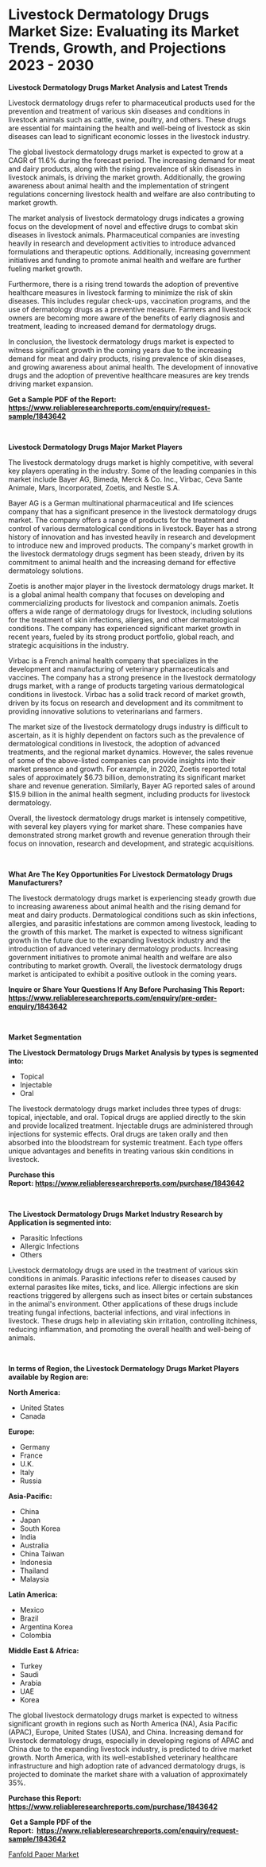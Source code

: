 <p><h1>Livestock Dermatology Drugs Market Size: Evaluating its Market Trends, Growth, and Projections 2023 - 2030</h1></p><p><strong>Livestock Dermatology Drugs Market Analysis and Latest Trends</strong></p>
<p><p>Livestock dermatology drugs refer to pharmaceutical products used for the prevention and treatment of various skin diseases and conditions in livestock animals such as cattle, swine, poultry, and others. These drugs are essential for maintaining the health and well-being of livestock as skin diseases can lead to significant economic losses in the livestock industry.</p><p>The global livestock dermatology drugs market is expected to grow at a CAGR of 11.6% during the forecast period. The increasing demand for meat and dairy products, along with the rising prevalence of skin diseases in livestock animals, is driving the market growth. Additionally, the growing awareness about animal health and the implementation of stringent regulations concerning livestock health and welfare are also contributing to market growth.</p><p>The market analysis of livestock dermatology drugs indicates a growing focus on the development of novel and effective drugs to combat skin diseases in livestock animals. Pharmaceutical companies are investing heavily in research and development activities to introduce advanced formulations and therapeutic options. Additionally, increasing government initiatives and funding to promote animal health and welfare are further fueling market growth.</p><p>Furthermore, there is a rising trend towards the adoption of preventive healthcare measures in livestock farming to minimize the risk of skin diseases. This includes regular check-ups, vaccination programs, and the use of dermatology drugs as a preventive measure. Farmers and livestock owners are becoming more aware of the benefits of early diagnosis and treatment, leading to increased demand for dermatology drugs.</p><p>In conclusion, the livestock dermatology drugs market is expected to witness significant growth in the coming years due to the increasing demand for meat and dairy products, rising prevalence of skin diseases, and growing awareness about animal health. The development of innovative drugs and the adoption of preventive healthcare measures are key trends driving market expansion.</p></p>
<p><strong>Get a Sample PDF of the Report:&nbsp; <a href="https://www.reliableresearchreports.com/enquiry/request-sample/1843642">https://www.reliableresearchreports.com/enquiry/request-sample/1843642</a></strong></p>
<p>&nbsp;</p>
<p><strong>Livestock Dermatology Drugs Major Market Players</strong></p>
<p><p>The livestock dermatology drugs market is highly competitive, with several key players operating in the industry. Some of the leading companies in this market include Bayer AG, Bimeda, Merck & Co. Inc., Virbac, Ceva Sante Animale, Mars, Incorporated, Zoetis, and Nestle S.A.</p><p>Bayer AG is a German multinational pharmaceutical and life sciences company that has a significant presence in the livestock dermatology drugs market. The company offers a range of products for the treatment and control of various dermatological conditions in livestock. Bayer has a strong history of innovation and has invested heavily in research and development to introduce new and improved products. The company's market growth in the livestock dermatology drugs segment has been steady, driven by its commitment to animal health and the increasing demand for effective dermatology solutions.</p><p>Zoetis is another major player in the livestock dermatology drugs market. It is a global animal health company that focuses on developing and commercializing products for livestock and companion animals. Zoetis offers a wide range of dermatology drugs for livestock, including solutions for the treatment of skin infections, allergies, and other dermatological conditions. The company has experienced significant market growth in recent years, fueled by its strong product portfolio, global reach, and strategic acquisitions in the industry.</p><p>Virbac is a French animal health company that specializes in the development and manufacturing of veterinary pharmaceuticals and vaccines. The company has a strong presence in the livestock dermatology drugs market, with a range of products targeting various dermatological conditions in livestock. Virbac has a solid track record of market growth, driven by its focus on research and development and its commitment to providing innovative solutions to veterinarians and farmers.</p><p>The market size of the livestock dermatology drugs industry is difficult to ascertain, as it is highly dependent on factors such as the prevalence of dermatological conditions in livestock, the adoption of advanced treatments, and the regional market dynamics. However, the sales revenue of some of the above-listed companies can provide insights into their market presence and growth. For example, in 2020, Zoetis reported total sales of approximately $6.73 billion, demonstrating its significant market share and revenue generation. Similarly, Bayer AG reported sales of around $15.9 billion in the animal health segment, including products for livestock dermatology.</p><p>Overall, the livestock dermatology drugs market is intensely competitive, with several key players vying for market share. These companies have demonstrated strong market growth and revenue generation through their focus on innovation, research and development, and strategic acquisitions.</p></p>
<p>&nbsp;</p>
<p><strong>What Are The Key Opportunities For Livestock Dermatology Drugs Manufacturers?</strong></p>
<p><p>The livestock dermatology drugs market is experiencing steady growth due to increasing awareness about animal health and the rising demand for meat and dairy products. Dermatological conditions such as skin infections, allergies, and parasitic infestations are common among livestock, leading to the growth of this market. The market is expected to witness significant growth in the future due to the expanding livestock industry and the introduction of advanced veterinary dermatology products. Increasing government initiatives to promote animal health and welfare are also contributing to market growth. Overall, the livestock dermatology drugs market is anticipated to exhibit a positive outlook in the coming years.</p></p>
<p><strong>Inquire or Share Your Questions If Any Before Purchasing This Report: <a href="https://www.reliableresearchreports.com/enquiry/pre-order-enquiry/1843642">https://www.reliableresearchreports.com/enquiry/pre-order-enquiry/1843642</a></strong></p>
<p>&nbsp;</p>
<p><strong>Market Segmentation</strong></p>
<p><strong>The Livestock Dermatology Drugs Market Analysis by types is segmented into:</strong></p>
<p><ul><li>Topical</li><li>Injectable</li><li>Oral</li></ul></p>
<p><p>The livestock dermatology drugs market includes three types of drugs: topical, injectable, and oral. Topical drugs are applied directly to the skin and provide localized treatment. Injectable drugs are administered through injections for systemic effects. Oral drugs are taken orally and then absorbed into the bloodstream for systemic treatment. Each type offers unique advantages and benefits in treating various skin conditions in livestock.</p></p>
<p><strong>Purchase this Report:&nbsp;<a href="https://www.reliableresearchreports.com/purchase/1843642">https://www.reliableresearchreports.com/purchase/1843642</a></strong></p>
<p>&nbsp;</p>
<p><strong>The Livestock Dermatology Drugs Market Industry Research by Application is segmented into:</strong></p>
<p><ul><li>Parasitic Infections</li><li>Allergic Infections</li><li>Others</li></ul></p>
<p><p>Livestock dermatology drugs are used in the treatment of various skin conditions in animals. Parasitic infections refer to diseases caused by external parasites like mites, ticks, and lice. Allergic infections are skin reactions triggered by allergens such as insect bites or certain substances in the animal's environment. Other applications of these drugs include treating fungal infections, bacterial infections, and viral infections in livestock. These drugs help in alleviating skin irritation, controlling itchiness, reducing inflammation, and promoting the overall health and well-being of animals.</p></p>
<p>&nbsp;</p>
<p><strong>In terms of Region, the Livestock Dermatology Drugs Market Players available by Region are:</strong></p>
<p>
    <p> <strong> North America: </strong>
        <ul>
            <li>United States</li>
            <li>Canada</li>
        </ul>
        </p> 
    <p> <strong> Europe: </strong>
        <ul>
            <li>Germany</li>
            <li>France</li>
            <li>U.K.</li>
            <li>Italy</li>
            <li>Russia</li>
        </ul>
        </p> 
    <p> <strong> Asia-Pacific: </strong>
        <ul>
            <li>China</li>
            <li>Japan</li>
            <li>South Korea</li>
            <li>India</li>
            <li>Australia</li>
            <li>China Taiwan</li>
            <li>Indonesia</li>
            <li>Thailand</li>
            <li>Malaysia</li>
        </ul>
        </p> 
    <p> <strong> Latin America: </strong>
        <ul>
            <li>Mexico</li>
            <li>Brazil</li>
            <li>Argentina Korea</li>
            <li>Colombia</li>
        </ul>
        </p> 
    <p> <strong> Middle East & Africa: </strong>
        <ul>
            <li>Turkey</li>
            <li>Saudi</li>
            <li>Arabia</li>
            <li>UAE</li>
            <li>Korea</li>
        </ul>
    </p>
    </p>
<p><p>The global livestock dermatology drugs market is expected to witness significant growth in regions such as North America (NA), Asia Pacific (APAC), Europe, United States (USA), and China. Increasing demand for livestock dermatology drugs, especially in developing regions of APAC and China due to the expanding livestock industry, is predicted to drive market growth. North America, with its well-established veterinary healthcare infrastructure and high adoption rate of advanced dermatology drugs, is projected to dominate the market share with a valuation of approximately 35%.</p></p>
<p><strong>Purchase this Report: <a href="https://www.reliableresearchreports.com/purchase/1843642">https://www.reliableresearchreports.com/purchase/1843642</a></strong></p>
<p>&nbsp;<strong>Get a Sample PDF of the Report:&nbsp;&nbsp;<a href="https://www.reliableresearchreports.com/enquiry/request-sample/1843642">https://www.reliableresearchreports.com/enquiry/request-sample/1843642</a></strong></p>
<p><strong></strong></p>
<p><p><a href="https://medium.com/@v27092023/fanfold-paper-market-share-evolution-and-market-growth-trends-2023-2030-1e779d0029fd">Fanfold Paper Market</a></p></p>